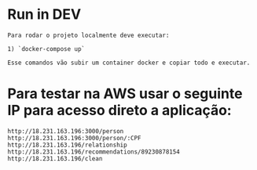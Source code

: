 # Run in DEV

    Para rodar o projeto localmente deve executar:

    1) `docker-compose up`

    Esse comandos vão subir um container docker e copiar todo e executar.

# Para testar na AWS usar o seguinte IP para acesso direto a aplicação:

    http://18.231.163.196:3000/person
    http://18.231.163.196:3000/person/:CPF
    http://18.231.163.196/relationship
    http://18.231.163.196/recommendations/89230878154
    http://18.231.163.196/clean
